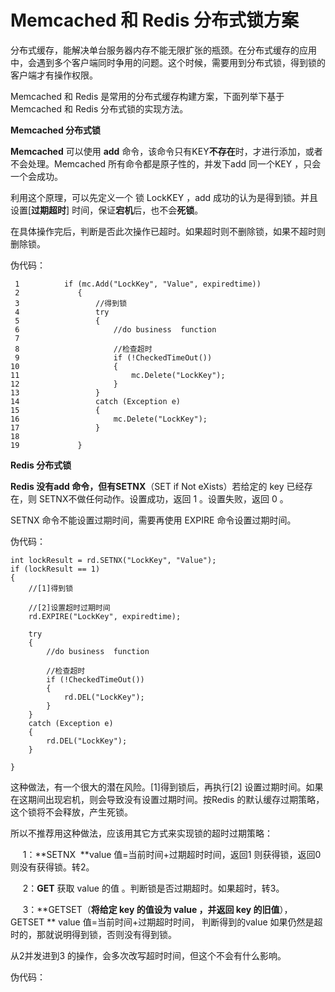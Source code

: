 # Memcached 和 Redis 分布式锁方案

分布式缓存，能解决单台服务器内存不能无限扩张的瓶颈。在分布式缓存的应用中，会遇到多个客户端同时争用的问题。这个时候，需要用到分布式锁，得到锁的客户端才有操作权限。

Memcached 和 Redis 是常用的分布式缓存构建方案，下面列举下基于Memcached 和 Redis 分布式锁的实现方法。

**Memcached 分布式锁**

**Memcached** 可以使用 **add** 命令，该命令只有KEY**不存在**时，才进行添加，或者不会处理。Memcached 所有命令都是原子性的，并发下add 同一个KEY ，只会一个会成功。

利用这个原理，可以先定义一个 锁 LockKEY ，add 成功的认为是得到锁。并且设置\[**过期超时**\] 时间，保证**宕机**后，也不会**死锁**。

在具体操作完后，判断是否此次操作已超时。如果超时则不删除锁，如果不超时则删除锁。

伪代码：

```
 1          if (mc.Add("LockKey", "Value", expiredtime))
 2             {
 3                 //得到锁
 4                 try
 5                 {
 6                     //do business  function
 7 
 8                     //检查超时
 9                     if (!CheckedTimeOut())
10                     {
11                         mc.Delete("LockKey");
12                     }
13                 }
14                 catch (Exception e)
15                 {
16                     mc.Delete("LockKey");
17                 }
18                
19             }
```

**Redis 分布式锁**

**Redis  **没有add 命令，但有**SETNX**（SET if Not eXists）若给定的 key 已经存在，则 SETNX不做任何动作。设置成功，返回 1 。设置失败，返回 0 。

SETNX 命令不能设置过期时间，需要再使用 EXPIRE 命令设置过期时间。

伪代码：

```
int lockResult = rd.SETNX("LockKey", "Value");
if (lockResult == 1)
{
    //[1]得到锁

    //[2]设置超时过期时间
    rd.EXPIRE("LockKey", expiredtime);

    try
    {
        //do business  function

        //检查超时
        if (!CheckedTimeOut())
        {
            rd.DEL("LockKey");
        }
    }
    catch (Exception e)
    {
        rd.DEL("LockKey");
    }

}
```

这种做法，有一个很大的潜在风险。\[1\]得到锁后，再执行\[2\] 设置过期时间。如果在这期间出现宕机，则会导致没有设置过期时间。按Redis 的默认缓存过期策略，这个锁将不会释放，产生死锁。

所以不推荐用这种做法，应该用其它方式来实现锁的超时过期策略：

     1：**SETNX  **value 值=当前时间+过期超时时间，返回1 则获得锁，返回0则没有获得锁。转2。

     2：**GET** 获取 value 的值 。判断锁是否过期超时。如果超时，转3。

     3：**GETSET（**将给定 key 的值设为 value ，并返回 key 的旧值**），GETSET ** value 值=当前时间+过期超时时间， 判断得到的value 如果仍然是超时的，那就说明得到锁，否则没有得到锁。

从2并发进到3 的操作，会多次改写超时时间，但这个不会有什么影响。

伪代码：




